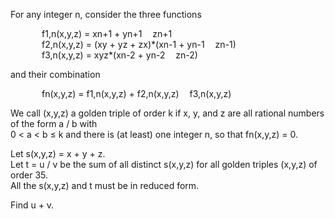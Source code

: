   <p>For any integer n, consider the three functions</p>  <p style="margin-left:50px;">f1,n(x,y,z) = xn+1 + yn+1 <img src='images/symbol_minus.gif' width='9' height='3' alt='&minus;' border='0' style='vertical-align:middle;' /> zn+1<br />  f2,n(x,y,z) = (xy + yz + zx)*(xn-1 + yn-1 <img src='images/symbol_minus.gif' width='9' height='3' alt='&minus;' border='0' style='vertical-align:middle;' /> zn-1)<br />  f3,n(x,y,z) = xyz*(xn-2 + yn-2 <img src='images/symbol_minus.gif' width='9' height='3' alt='&minus;' border='0' style='vertical-align:middle;' /> zn-2)</p>  <p>and their combination</p>  <p style="margin-left:50px;">fn(x,y,z) = f1,n(x,y,z) + f2,n(x,y,z) <img src='images/symbol_minus.gif' width='9' height='3' alt='&minus;' border='0' style='vertical-align:middle;' /> f3,n(x,y,z)</p>  <p>We call (x,y,z) a golden triple of order k if x, y, and z are all rational numbers of the form a / b with<br />  0 &lt; a &lt; b &le; k and there is (at least) one integer n, so that fn(x,y,z) = 0.</p>  <p>Let s(x,y,z) = x + y + z.<br />  Let t = u / v be the sum of all distinct s(x,y,z) for all golden triples (x,y,z) of order 35.<br /> All the s(x,y,z) and t  must be in reduced form.</p>  <p>Find u + v.</p>  